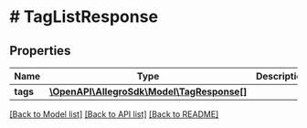 # # TagListResponse

## Properties

Name | Type | Description | Notes
------------ | ------------- | ------------- | -------------
**tags** | [**\OpenAPI\AllegroSdk\Model\TagResponse[]**](TagResponse.md) |  |

[[Back to Model list]](../../README.md#models) [[Back to API list]](../../README.md#endpoints) [[Back to README]](../../README.md)
